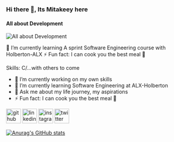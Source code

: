 ### Hi there 👋, Its Mitakeey here
#### All about Development
![All about Development](https://pbs.twimg.com/profile_banners/874250934825648129/1518380128/600x200)

🌱 I’m currently learning A sprint Software Engineering course with Holberton-ALX
⚡ Fun fact: I can cook you the best meal 🤫



Skills: C/...with others to come

- 🔭 I’m currently working on my own skills 
- 🌱 I’m currently learning Software Engineering at ALX-Holberton 
- 💬 Ask me about my life journey, my aspirations 
- ⚡ Fun fact:  I can cook you the best meal 🤫 


[<img src='https://cdn.jsdelivr.net/npm/simple-icons@3.0.1/icons/github.svg' alt='github' height='40'>](https://github.com/mitakeey)  [<img src='https://cdn.jsdelivr.net/npm/simple-icons@3.0.1/icons/linkedin.svg' alt='linkedin' height='40'>](https://www.linkedin.com/in/samora-mitakeey/)  [<img src='https://cdn.jsdelivr.net/npm/simple-icons@3.0.1/icons/instagram.svg' alt='instagram' height='40'>](https://www.instagram.com/i_mitakeey/)  [<img src='https://cdn.jsdelivr.net/npm/simple-icons@3.0.1/icons/twitter.svg' alt='twitter' height='40'>](https://twitter.com/i_mitakeey)  






 
 [![Anurag's GitHub stats](https://github-readme-stats.vercel.app/api?username=mitakeey)](https://github.com/anuraghazra/github-readme-stats)


<!--
**mitakeey/mitakeey** is a ✨ _special_ ✨ repository because its `README.md` (this file) appears on your GitHub profile.

Here are some ideas to get you started:

- 🔭 I’m currently working on ...
- 🌱 I’m currently learning A sprint Software Engineering course with Holberton-ALX
- 👯 I’m looking to collaborate on ...
- 🤔 I’m looking for help with ...
- 💬 Ask me about ...
- 📫 How to reach me: ...
- 😄 Pronouns: ...
-⚡ Fun fact: I can cook you the best meal :shushing_face:
-->
